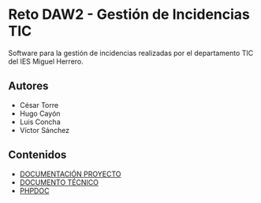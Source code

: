 # Reto DAW2 - Gestión de Incidencias TIC

Software para la gestión de incidencias realizadas por el departamento TIC del IES Miguel Herrero.

## Autores

- César Torre
- Hugo Cayón
- Luis Concha
- Víctor Sánchez

## Contenidos

- [DOCUMENTACIÓN PROYECTO](DocumentacionProyecto.md)
- [DOCUMENTO TÉCNICO](DocumentoTecnico.md)
- [PHPDOC](phpdoc/index.html)

